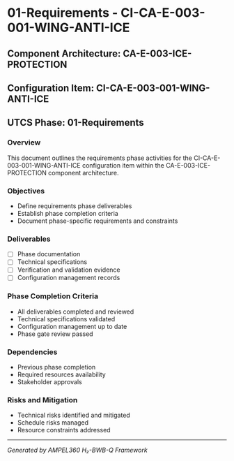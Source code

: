 # 01-Requirements - CI-CA-E-003-001-WING-ANTI-ICE

## Component Architecture: CA-E-003-ICE-PROTECTION
## Configuration Item: CI-CA-E-003-001-WING-ANTI-ICE
## UTCS Phase: 01-Requirements

### Overview
This document outlines the requirements phase activities for the CI-CA-E-003-001-WING-ANTI-ICE configuration item within the CA-E-003-ICE-PROTECTION component architecture.

### Objectives
- Define requirements phase deliverables
- Establish phase completion criteria
- Document phase-specific requirements and constraints

### Deliverables
- [ ] Phase documentation
- [ ] Technical specifications
- [ ] Verification and validation evidence
- [ ] Configuration management records

### Phase Completion Criteria
- All deliverables completed and reviewed
- Technical specifications validated
- Configuration management up to date
- Phase gate review passed

### Dependencies
- Previous phase completion
- Required resources availability
- Stakeholder approvals

### Risks and Mitigation
- Technical risks identified and mitigated
- Schedule risks managed
- Resource constraints addressed

---
*Generated by AMPEL360 H₂-BWB-Q Framework*
